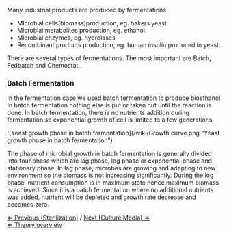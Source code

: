 Many industrial products are produced by fermentations

-   MIcrobial cells(biomass)production, eg. bakers yeast.
-   Microbial metabolites production, eg. ethanol.
-   Microbial enzymes, eg. hydrolases
-   Recombinant products production, eg. human insulin produced in
    yeast.

There are several types of fermentations. The most important are Batch,
Fedbatch and Chemostat.

### Batch Fermentation

In the fermentation case we used batch fermentation to produce
bioethanol. In batch fermentation nothing else is put or taken out until
the reaction is done. In batch fermentation, there is no nutrients
addition during fermentation so exponential growth of cell is limited to
a few generations.

![Yeast growth phase in batch fermentation](/wiki/Growth curve.png "Yeast growth phase in batch fermentation")

The phase of microbial growth in batch fermentation is generally divided
into four phase which are lag phase, log phase or exponential phase and
stationary phase. In lag phase, microbes are growing and adapting to new
environment so the biomass is not increasing significantly. During the
log phase, nutrient consumption is in maximum state hence maximum
biomass is achieved. Since it is a batch fermentation where no
additional nutrients was added, nutrient will be depleted and growth
rate decrease and becomes zero.

[⇐ Previous (Sterilization)](/wiki/Sterilization "wikilink") / [Next (Culture
Media) ⇒](/wiki/Culture_Media "wikilink")\
 [⇐ Theory overview](/wiki/Fermentation_Case "wikilink")


